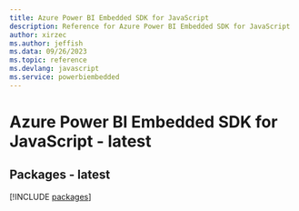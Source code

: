 ```yaml
---
title: Azure Power BI Embedded SDK for JavaScript
description: Reference for Azure Power BI Embedded SDK for JavaScript
author: xirzec
ms.author: jeffish
ms.data: 09/26/2023
ms.topic: reference
ms.devlang: javascript
ms.service: powerbiembedded
---
```

# Azure Power BI Embedded SDK for JavaScript - latest
## Packages - latest
[!INCLUDE [packages](power-bi-embedded-index.md)]